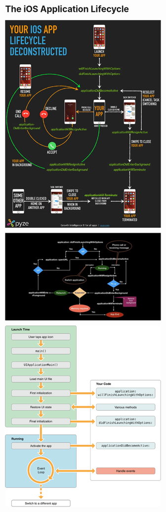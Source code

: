 # The iOS Application Lifecycle

![App Lifecycle](doc/1AppLifecycle.jpg)

![App Lifecycle](doc/2AppLifecycle.jpg)

![App Lifecycle](doc/3AppLifecycle.png)
